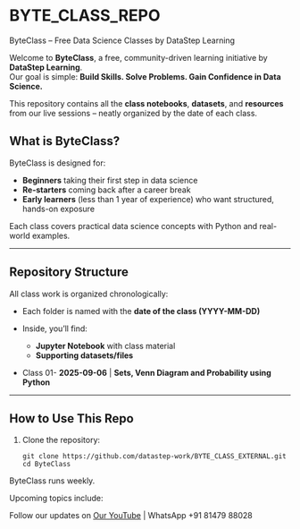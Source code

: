 # BYTE_CLASS_REPO

 ByteClass – Free Data Science Classes by DataStep Learning


Welcome to **ByteClass**, a free, community-driven learning initiative by **DataStep Learning**.  
Our goal is simple: **Build Skills. Solve Problems. Gain Confidence in Data Science.**

This repository contains all the **class notebooks**, **datasets**, and **resources** from our live sessions – neatly organized by the date of each class.


## What is ByteClass?

ByteClass is designed for:
- **Beginners** taking their first step in data science  
- **Re-starters** coming back after a career break  
- **Early learners** (less than 1 year of experience) who want structured, hands-on exposure  

Each class covers practical data science concepts with Python and real-world examples.

---

## Repository Structure

All class work is organized chronologically:

- Each folder is named with the **date of the class (YYYY-MM-DD)**  
- Inside, you’ll find:
  - **Jupyter Notebook** with class material  
  - **Supporting datasets/files**  

- Class 01- **2025-09-06**  | **Sets, Venn Diagram and Probability using Python**

---

## How to Use This Repo

1. Clone the repository:
   ```
   git clone https://github.com/datastep-work/BYTE_CLASS_EXTERNAL.git
   cd ByteClass
   ```

ByteClass runs weekly.

Upcoming topics include:


Follow our updates on [Our YouTube](https://www.youtube.com/@DataStepLearning) | WhatsApp +91 81479 88028

